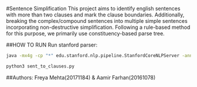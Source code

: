 #Sentence Simplification
This project aims to identify english sentences with more than two clauses and mark the clause boundaries. Additionally, breaking the complex/compound sentences into multiple simple sentences incorporating non-destructive simplification.
Following a rule-based method for this purpose, we primarily use constituency-based parse tree.

##HOW TO RUN
Run stanford parser:
```bash
java -mx4g -cp "*" edu.stanford.nlp.pipeline.StanfordCoreNLPServer -annotators "tokenize,ssplit,pos,lemma,parse,sentiment" -port 9000 -timeout 30000

python3 sent_to_clauses.py
```

##Authors: 
Freya Mehta(20171184) & Aamir Farhan(20161078)